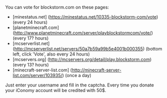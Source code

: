 You can vote for blockstorm.com on these pages:

- [minestatus.net] (https://minestatus.net/10335-blockstorm-com/vote) (every 24 hours)
- [planetminecraft.com] (http://www.planetminecraft.com/server/playblockstormcom/vote/) (every 17? hours)
- [mcserverlist.net] (http://mcserverlist.net/servers/50a7b59a99b5e4001b000355) (bottom left, click 'Vote', also every 24 hours)
- [mcservers.org] (http://mcservers.org/detail/play.blockstorm.com) (every 13? hours)
- [minecraft-server-list.com] (http://minecraft-server-list.com/server/103935/) (once a day)

Just enter your username and fill in the captcha. Every time you donate your iConomy account will be credited with 50$.